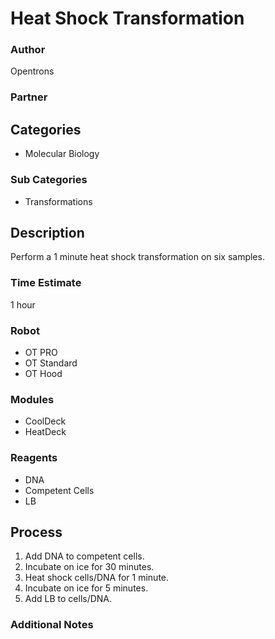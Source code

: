 # Heat Shock Transformation

### Author
Opentrons

### Partner

## Categories
* Molecular Biology

### Sub Categories
* Transformations

## Description
Perform a 1 minute heat shock transformation on six samples.

### Time Estimate
1 hour

### Robot
* OT PRO 
* OT Standard
* OT Hood

### Modules
* CoolDeck
* HeatDeck

### Reagents
* DNA
* Competent Cells
* LB

## Process
1. Add DNA to competent cells.
2. Incubate on ice for 30 minutes.
3. Heat shock cells/DNA for 1 minute.
4. Incubate on ice for 5 minutes.
5. Add LB to cells/DNA.


### Additional Notes